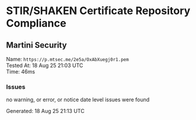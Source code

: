 # STIR/SHAKEN Certificate Repository Compliance

## Martini Security

Name: `https://p.mtsec.me/2e5a/OxAbXuegj0r1.pem`\
Tested At: 18 Aug 25 21:03 UTC\
Time: 46ms

### Issues

no warning, or error, or notice date level issues were found

Generated: 18 Aug 25 21:13 UTC